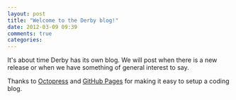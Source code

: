 ```yaml
---
layout: post
title: "Welcome to the Derby blog!"
date: 2012-03-09 09:39
comments: true
categories: 
---
```


It's about time Derby has its own blog. We will post when there is a new release or when we have something of general interest to say.

Thanks to [Octopress](http://octopress.org/) and [GitHub Pages](http://pages.github.com/) for making it easy to setup a coding blog.